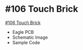 # #106 Touch Brick

[#106 Touch Brick](http://fabo.io/106.html)

- Eagle PCB
- Schematic Image
- Sample Code